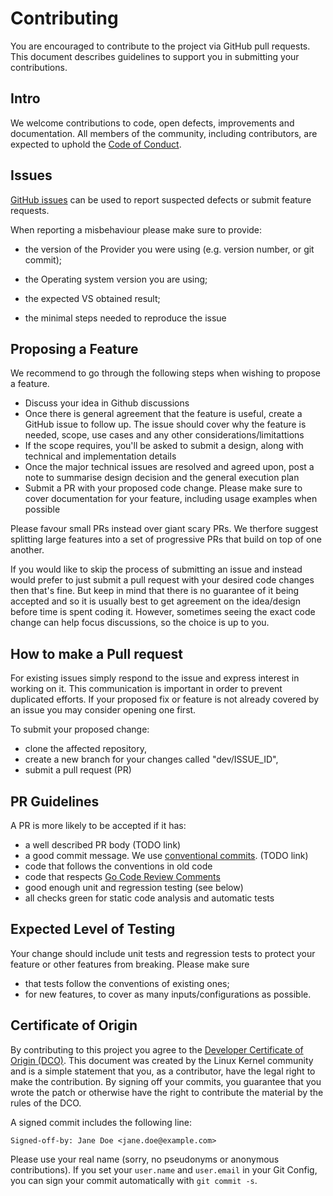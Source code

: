 # Contributing

You are encouraged to contribute to the project via GitHub pull requests. This document describes guidelines to support you in submitting your contributions.

## Intro

We welcome contributions to code, open defects, improvements and  documentation. All members of the community, including contributors, are expected to uphold the [Code of Conduct](./CODE_OF_CONDUCT.md).

## Issues

[GitHub issues](https://github.com/istio/istio/issues/new/choose) can be used to report suspected defects or submit feature requests.

When reporting a misbehaviour please make sure to provide:

-  the version of the Provider you were using (e.g. version number,
  or git commit);

- the Operating system version you are using;

- the expected VS obtained result;

- the minimal steps needed to reproduce the issue 


## Proposing a Feature

We recommend to go through the following steps when wishing to propose a feature.

- Discuss your idea in Github discussions
- Once there is general agreement that the feature is useful, create a GitHub issue to follow up. The issue should cover why the feature is needed, scope, use cases and any other considerations/limitattions
- If the scope requires, you'll be asked to submit a design, along with technical and implementation details
- Once the major technical issues are resolved and agreed upon, post a note to summarise design decision and the general execution plan
- Submit a PR with your proposed code change. Please make sure to cover documentation for your feature, including usage examples when possible

Please favour small PRs instead over giant scary PRs. We therfore suggest splitting large features into a set of progressive PRs that build on top of one another.

If you would like to skip the process of submitting an issue and instead would prefer to just submit a pull request with your desired code changes then that's fine. But keep in mind that there is no guarantee of it being accepted and so it is usually best to get agreement on the idea/design before time is spent coding it. However, sometimes seeing the exact code change can help focus discussions, so the choice is up to you.

## How to make a Pull request

For existing issues simply respond to the issue and express interest in working on it. This communication is important in order to  prevent duplicated efforts. If your proposed fix or feature is not already covered by an issue you may consider opening one first.

To submit your proposed change:

- clone the affected repository,
- create a new branch for your changes called "dev/ISSUE_ID",
- submit a pull request (PR)

## PR Guidelines

A PR is more likely to be accepted if it has:

- a well described PR body (TODO link)
- a good commit message. We use [conventional commits](https://www.conventionalcommits.org/en/v1.0.0/). (TODO link)
- code that follows the conventions in old code
- code that respects [Go Code Review Comments](https://github.com/golang/go/wiki/CodeReviewComments)
- good enough unit and regression testing (see below)
- all checks green for static code analysis and automatic tests


## Expected Level of Testing

Your change should include unit tests and regression tests to protect your feature or other features from breaking. Please make sure

- that tests follow the conventions of existing ones;
- for new features, to cover as many inputs/configurations as possible.


## Certificate of Origin

By contributing to this project you agree to the [Developer Certificate of Origin (DCO)](https://developercertificate.org/). This document was created by the Linux Kernel community and is a simple statement that you, as a contributor, have the legal right to make the contribution. By signing off your commits, you guarantee that you wrote the patch or otherwise have the right to contribute the material by the rules of the DCO.

A signed commit includes the following line:
```
Signed-off-by: Jane Doe <jane.doe@example.com>
```
Please use your real name (sorry, no pseudonyms or anonymous contributions).
If you set your `user.name` and `user.email` in your Git Config, you can sign your
commit automatically with `git commit -s`.